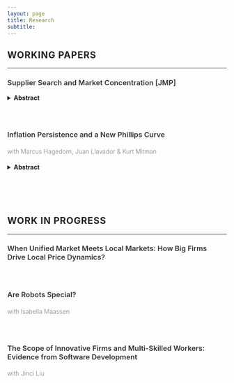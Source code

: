 ```yaml
---
layout: page
title: Research
subtitle: 
---
```


## <span style="font-weight:700; color:#222; letter-spacing:1px; text-transform:uppercase;">Working Papers</span>
---

### <span style="font-weight:600; color:#333;">Supplier Search and Market Concentration [JMP]</span> <!-- [Draft](assets/doc/CHOI_JMP_draft.pdf) -->

<details>
<summary><strong>Abstract </strong></summary>
Abstract: This paper examines how lower search costs in input markets reshape the distribution of firm sizes. Using Swedish administrative data, I document four facts: (i) more productive firms pay lower input prices, (ii) the dispersion in imported varieties across firms is widening, (iii) the sales distribution among importers has become more unequal, and (iv) municipalities with greater fiber-optic coverage experience faster supplier network growth, especially among more productive firms. To interpret these patterns, I develop a quantitative model of monopolistic competition with frictional input markets, in which firms incur fixed costs to search and bargain with suppliers. The model shows that falling search costs reallocate resources toward importers, raising aggregate productivity but also increasing market concentration. A counterfactual exercise indicates that a 10 percent tariff on inputs would largely offset these gains.
</details>

### &nbsp;


### <span style="font-weight:600; color:#333;">Inflation Persistence and a New Phillips Curve</span>  
#### <span style="color: grey; font-weight:300;">with Marcus Hagedorn, <a href="https://juanlla.github.io/" target="_blank" style="color: grey; text-decoration:none;">Juan Llavador</a> & <a href="http://www.kurtmitman.com/" target="_blank" style="color: grey; text-decoration:none;">Kurt Mitman</a></span>


<details>
<summary><strong>Abstract </strong></summary>
Abstract: Auclert et al. (2024) recently argued that, to first order, menu-costs models deliver
the same New Keynesian Phillips Curves as time-dependent models in response to AR(1)
shocks. We show here that when considering a broader class of shocks, menu-costs models
can generate qualitatively and quantitatively different Phillips curves than implied by
time-dependent models. Shocks to the growth rate of nominal demand generate inflation
persistence in the model, in line with the data, but at odd with the standard time-
dependent NKPC. Changes in the extensive margin of price adjustment in the menu-cost
model generate history dependence that is captured by the lagged inflation rate. Once
we control for lagged nominal demand growth, the explanatory power of lagged inflation
drops significantly. The reason is that nominal demand growth is a second determinant
of inflation in the Phillips curve in menu-cost models and inflation therefore inherits the persistence of the process for nominal demand.
</details>

# &nbsp;


## <span style="font-weight:700; color:#222; letter-spacing:1px; text-transform:uppercase;">Work in Progress</span>
---

### <span style="font-weight:600; color:#333;">When Unified Market Meets Local Markets: How Big Firms Drive Local Price Dynamics?</span>

### &nbsp;

### <span style="font-weight:600; color:#333;">Are Robots Special?</span>  
#### <span style="color: grey; font-weight:300;">with Isabella Maassen</span>

### &nbsp;

### <span style="font-weight:600; color:#333;">The Scope of Innovative Firms and Multi-Skilled Workers: Evidence from Software Development</span>  
#### <span style="color: grey; font-weight:300;">with <a href="https://jinciliu.github.io/" target="_blank" style="color: grey; text-decoration:none;">Jinci Liu</a></span>
